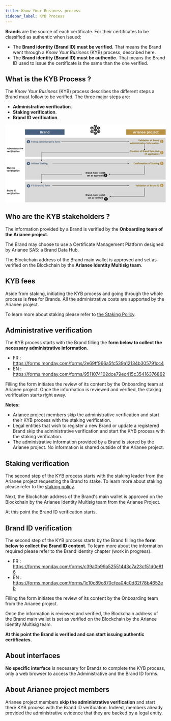 ```yaml
---
title: Know Your Business process
sidebar_label: KYB Process
---
```

**Brands** are the source of each certificate. For their certificates to be classified as authentic when issued: 

- The **Brand identity (Brand ID) must be verified.** That means the Brand went through a *Know Your Business* (KYB) process, described here.
- The **Brand identity (Brand ID) must be authentic.** That means the Brand ID used to issue the certificate is the same than the one verified.

## **What is the KYB Process ?**

The *Know Your Business* (KYB) process describes the different steps a Brand must follow to be verified. The three major steps are:

- **Administrative verification**.
- **Staking verification**.
- **Brand ID verification**.

![img](../img/kybprocess.png)



## **Who are the KYB stakeholders ?**

The information provided by a Brand is verified by the **Onboarding team of the Arianee project**.

The Brand may choose to use a Certificate Management Platform designed by Arianee SAS: a Brand Data Hub.

The Blockchain address of the Brand main wallet is approved and set as verified on the Blockchain by the **Arianee Identity Multisig team**.

## **KYB fees**

Aside from staking, initiating the KYB process and going through the whole process is **free** for Brands. All the administrative costs are supported by the Arianee project.

To learn more about staking please refer to [the Staking Policy](staking-policy).

## **Administrative verification**

The KYB process starts with the Brand filling the **form below to collect the necessary administrative information**.

- FR : https://forms.monday.com/forms/2e69ff966a5fc539a12134b305791cc4
- EN : https://forms.monday.com/forms/9511074102dce79ec415c35416376862 

Filling the form initiates the review of its content by the Onboarding team at Arianee project. Once the information is reviewed and verified, the staking verification starts right away.

**Notes:** 

- Arianee project members skip the administrative verification and start their KYB process with the staking verification.
- Legal entities that wish to register a new Brand or update a registered Brand skip the administrative verification and start the KYB process with the staking verification.
- The administrative information provided by a Brand is stored by the Arianee project. No information is shared outside of the Arianee project.

## **Staking verification**

The second step of the KYB process starts with the staking leader from the Arianee project requesting the Brand to stake. To learn more about staking please refer to the [staking policy](StakingPolicy).

Next, the Blockchain address of the Brand's main wallet is approved on the Blockchain by the Arianee Identity Multisig team from the Arianee Project. 

At this point the Brand ID verification starts.

## **Brand ID  verification**

The second step of the KYB process starts by the Brand filling the **form below to collect the Brand ID content**. To learn more about the information required please refer to the Brand identity chapter (work in progress).

- FR : https://forms.monday.com/forms/c39a0b99a52551443c7a23cf51d0e816
- EN : https://forms.monday.com/forms/1c10c89c870cfea04c0d32f78b4652eb 

Filling the form initiates the review of its content by the Onboarding team from the Arianee project. 

Once the information is reviewed and verified, the Blockchain address of the Brand main wallet is set as verified on the Blockchain by the Arianee Identity Multisig team. 

**At this point the Brand is verified and can start issuing authentic certificates.**

## **About interfaces**

**No specific interface** is necessary for Brands to complete the KYB process, only a web browser to access the Administrative and the Brand ID forms.

## **About Arianee project members**

Arianee project members **skip the administrative verification** and start there KYB process with the Brand ID verification. Indeed, members already provided the administrative evidence that they are backed by a legal entity.
